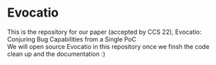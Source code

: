 # Evocatio
This is the repository for our paper (accepted by CCS 22), Evocatio: Conjuring Bug Capabilities from a Single PoC  
We will open source Evocatio in this repository once we finsh the code clean up and the documentation :)
